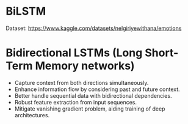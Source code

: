 # BiLSTM

Dataset: https://www.kaggle.com/datasets/nelgiriyewithana/emotions

# Bidirectional LSTMs (Long Short-Term Memory networks) 
* Capture context from both directions simultaneously.
* Enhance information flow by considering past and future context.
* Better handle sequential data with bidirectional dependencies.
* Robust feature extraction from input sequences.
* Mitigate vanishing gradient problem, aiding training of deep architectures.

